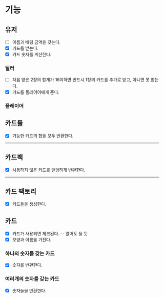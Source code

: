 # 기능

## 유저
- [ ] 이름과 배팅 금액을 갖는다.
- [x] 카드를 받는다.
- [x] 카드 숫자를 계산한다.
### 딜러
- [ ] 처음 받은 2장의 합계가 16이하면 반드시 1장의 카드를 추가로 받고, 아니면 못 받는다.
- [x] 카드를 플레이어에게 준다.
### 플레이어

## 카드들
- [x] 가능한 카드의 합을 모두 반환한다.

---

## 카드팩
- [x] 사용하지 않은 카드를 랜덤하게 반환한다.

---

## 카드 팩토리
- [x] 카드들을 생성한다.

## 카드
- [x] 카드가 사용되면 체크된다. -- 없어도 될 듯
- [x] 모양과 이름을 가진다.
### 하나의 숫자를 갖는 카드
- [x] 숫자를 반환한다.
### 여러개의 숫자를 갖는 카드
- [x] 숫자들을 반환한다.
